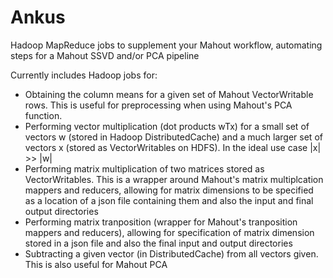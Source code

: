 Ankus
=====

Hadoop MapReduce jobs to supplement your Mahout workflow, automating steps for a Mahout SSVD and/or PCA pipeline

Currently includes Hadoop jobs for:
* Obtaining the column means for a given set of Mahout VectorWritable rows.  This is useful for preprocessing when using Mahout's PCA function.
* Performing vector multiplication (dot products wTx) for a small set of vectors w (stored in Hadoop DistributedCache) and a much larger set of vectors x (stored as VectorWritables on HDFS).  In the ideal use case |x| >> |w|
* Performing matrix multiplication of two matrices stored as VectorWritables.  This is a wrapper around Mahout's matrix multiplcation mappers and reducers, allowing for matrix dimensions to be specified as a location of a json file containing them and also the input and final output directories
* Performing matrix tranposition (wrapper for Mahout's tranposition mappers and reducers), allowing for specification of matrix dimension stored in a json file and also the final input and output directories
* Subtracting a given vector (in DistributedCache) from all vectors given.  This is also useful for Mahout PCA
